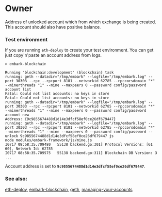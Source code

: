 # Owner

Address of unlocked account which from which exchange is being created. This account should also have positive balance.

### Test environment

If you are running `eth-deploy` to create your test environment. You can get just copy'n'paste an account address from logs.

```
> embark-blockchain

Running "blockchain:development" (blockchain) task
running: geth --datadir="/tmp/embark" --logfile="/tmp/embark.log" --port 30303 --rpc --rpcport 8101 --networkid 62785 --rpccorsdomain "*" --minerthreads "1" --mine --maxpeers 0 --password config/password account list
Fatal: Could not list accounts: no keys in store
Fatal: Could not list accounts: no keys in store
running: geth --datadir="/tmp/embark" --logfile="/tmp/embark.log" --port 30303 --rpc --rpcport 8101 --networkid 62785 --rpccorsdomain "*" --minerthreads "1" --mine --maxpeers 0 --password config/password account new
Address: {9c9855674488d1d14e3dfcf58ef0ce26df679447}
running: geth --datadir="/tmp/embark" --logfile="/tmp/embark.log" --port 30303 --rpc --rpcport 8101 --networkid 62785 --rpccorsdomain "*" --minerthreads "1" --mine --maxpeers 0 --password config/password --unlock 9c9855674488d1d14e3dfcf58ef0ce26df679447 js node_modules/embark-framework/js/mine.js
I0717 08:58:35.709480   55138 backend.go:301] Protocol Versions: [61 60], Network Id: 62785
I0717 08:58:35.709975   55138 backend.go:311] Blockchain DB Version: 3
...
```

Account address is set to **`9c9855674488d1d14e3dfcf58ef0ce26df679447`**.


### See also:

[eth-deploy](https://github.com/debris/eth-deploy), [embark-blockchain](https://github.com/iurimatias/embark-blockchain), [geth](https://github.com/ethereum/go-ethereum), [managing-your-accounts](https://github.com/ethereum/go-ethereum/wiki/Managing-your-accounts)

